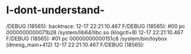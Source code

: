 # I-dont-understand-
/DEBUG   (18565): backtrace: 12-17 22:21:10.467 F/DEBUG   (18565):     #00 pc 0000000000071b28  /system/lib64/libc.so (klogctl+8) 12-17 22:21:10.467 F/DEBUG   (18565):     #01 pc 00000000000151c8  /system/bin/toybox (dmesg_main+412) 12-17 22:21:10.467 F/DEBUG   (18565):     
